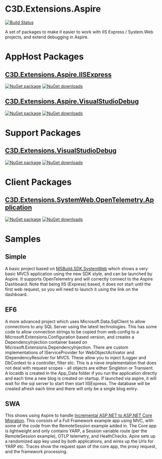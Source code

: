 # C3D.Extensions.Aspire

[![Build Status](https://dev.azure.com/flexviews/OSS.Build/_apis/build/status%2FCZEMacLeod.C3D.Extensions.Aspire.IISExpress?branchName=main)](https://dev.azure.com/flexviews/OSS.Build/_build/latest?definitionId=87&branchName=main)

A set of packages to make it easier to work with IIS Express / System.Web projects, and extend debugging in Aspire.

# AppHost Packages

## [C3D.Extensions.Aspire.IISExpress](src/C3D/Extensions/Aspire/IISExpress/README.md)
[![NuGet package](https://img.shields.io/nuget/v/C3D.Extensions.Aspire.IISExpress.svg)](https://nuget.org/packages/C3D.Extensions.Aspire.IISExpress)
[![NuGet downloads](https://img.shields.io/nuget/dt/C3D.Extensions.Aspire.IISExpress.svg)](https://nuget.org/packages/C3D.Extensions.Aspire.IISExpress)

## [C3D.Extensions.Aspire.VisualStudioDebug](src/C3D/Extensions/Aspire/VisualStudioDebug/README.md)
[![NuGet package](https://img.shields.io/nuget/v/C3D.Extensions.Aspire.VisualStudioDebug.svg)](https://nuget.org/packages/C3D.Extensions.Aspire.VisualStudioDebug)
[![NuGet downloads](https://img.shields.io/nuget/dt/C3D.Extensions.Aspire.VisualStudioDebug.svg)](https://nuget.org/packages/C3D.Extensions.Aspire.VisualStudioDebug)

# Support Packages

## [C3D.Extensions.VisualStudioDebug](src/C3D/Extensions/VisualStudioDebug/README.md)
[![NuGet package](https://img.shields.io/nuget/v/C3D.Extensions.VisualStudioDebug.svg)](https://nuget.org/packages/C3D.Extensions.VisualStudioDebug)
[![NuGet downloads](https://img.shields.io/nuget/dt/C3D.Extensions.VisualStudioDebug.svg)](https://nuget.org/packages/C3D.Extensions.VisualStudioDebug)

# Client Packages

## [C3D.Extensions.SystemWeb.OpenTelemetry.Application](src/C3D/Extensions/SystemWeb/OpenTelemetry/Application/README.md)
[![NuGet package](https://img.shields.io/nuget/v/C3D.Extensions.SystemWeb.OpenTelemetry.Application.svg)](https://nuget.org/packages/C3D.Extensions.SystemWeb.OpenTelemetry.Application)
[![NuGet downloads](https://img.shields.io/nuget/dt/C3D.Extensions.SystemWeb.OpenTelemetry.Application.svg)](https://nuget.org/packages/C3D.Extensions.SystemWeb.OpenTelemetry.Application)

# Samples

## Simple
A basic project based on [MSBuild.SDK.SystemWeb](https://github.com/CZEMacLeod/MSBuild.SDK.SystemWeb)
which shows a very basic MVC5 application using the new SDK style, and can be launched by Aspire.
It supports OpenTelemetry and will correctly connect to the Aspire Dashboard.
Note that being IIS (Express) based, it does not start until the first web request, so you will need to launch it using the link on the dashboard.

## EF6
A more advanced project which uses Microsoft.Data.SqlClient to allow connections to any SQL Server using the latest technologies.
This has some code to allow connection strings to be copied from web.config to a Microsoft.Extensions.Configuration based version,
and creates a DependencyInjection container based on Microsoft.Extensions.DependencyInjection.
There are custom implementations of IServiceProvider for WebObjectActivator and IDependencyResolver for MVC5.
These allow you to inject ILogger and DbContext to a controller, filter etc.
This is a nieve implementation that does not deal with request scopes - all objects are either Singleton or Transient.
A localdb is created in the App_Data folder if you run the application directly and each time a new blog is created on startup.
If launched via aspire, it will wait for the sql server to start then start IISExpress. The database will be created afresh each time and there will only be a single blog entry.

## SWA
This shows using Aspire to handle [Incremental ASP.NET to ASP.NET Core Migration](https://learn.microsoft.com/aspnet/core/migration/inc/overview).
This consists of a Full Framework example app using MVC, with some of the code from the RemoteSession example added in.
The Core app is lightweight and only contains YARP, a Session variable route (per the RemoteSession example), OTLP telemetry, and HeathChecks.
Apire sets up a randomized app key used by both applications, and wires up the Urls for YARP etc.
Traces show the request span of the core app, the proxy request, and the framework processing.
